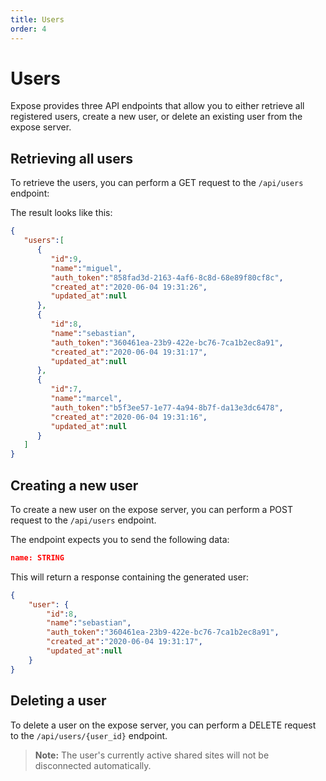 ```yaml
---
title: Users
order: 4
---
```


# Users

Expose provides three API endpoints that allow you to either retrieve all registered users, create a new user, or delete an existing user from the expose server.

## Retrieving all users

To retrieve the users, you can perform a GET request to the `/api/users` endpoint:

The result looks like this:

```json
{
   "users":[
	  {
		 "id":9,
		 "name":"miguel",
		 "auth_token":"858fad3d-2163-4af6-8c8d-68e89f80cf8c",
		 "created_at":"2020-06-04 19:31:26",
		 "updated_at":null
	  },
	  {
		 "id":8,
		 "name":"sebastian",
		 "auth_token":"360461ea-23b9-422e-bc76-7ca1b2ec8a91",
		 "created_at":"2020-06-04 19:31:17",
		 "updated_at":null
	  },
	  {
		 "id":7,
		 "name":"marcel",
		 "auth_token":"b5f3ee57-1e77-4a94-8b7f-da13e3dc6478",
		 "created_at":"2020-06-04 19:31:16",
		 "updated_at":null
	  }
   ]
}
```

## Creating a new user

To create a new user on the expose server, you can perform a POST request to the `/api/users` endpoint.

The endpoint expects you to send the following data:

```json
name: STRING
```

This will return a response containing the generated user:

```json
{
	"user": {
		"id":8,
		"name":"sebastian",
		"auth_token":"360461ea-23b9-422e-bc76-7ca1b2ec8a91",
		"created_at":"2020-06-04 19:31:17",
		"updated_at":null
	}
}
```

## Deleting a user

To delete a user on the expose server, you can perform a DELETE request to the `/api/users/{user_id}` endpoint.

> **Note:** The user's currently active shared sites will not be disconnected automatically.
